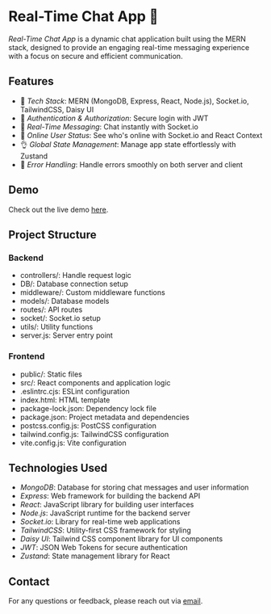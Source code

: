 # Real-Time Chat App 💬

*Real-Time Chat App* is a dynamic chat application built using the MERN stack, designed to provide an engaging real-time messaging experience with a focus on secure and efficient communication.

## Features

- 🌟 *Tech Stack*: MERN (MongoDB, Express, React, Node.js), Socket.io, TailwindCSS, Daisy UI
- 🎃 *Authentication & Authorization*: Secure login with JWT
- 👾 *Real-Time Messaging*: Chat instantly with Socket.io
- 🚀 *Online User Status*: See who's online with Socket.io and React Context
- 👌 *Global State Management*: Manage app state effortlessly with Zustand
- 🐞 *Error Handling*: Handle errors smoothly on both server and client

## Demo

Check out the live demo [here]( ).

## Project Structure

### Backend

- controllers/: Handle request logic
- DB/: Database connection setup
- middleware/: Custom middleware functions
- models/: Database models
- routes/: API routes
- socket/: Socket.io setup
- utils/: Utility functions
- server.js: Server entry point

### Frontend

- public/: Static files
- src/: React components and application logic
- .eslintrc.cjs: ESLint configuration
- index.html: HTML template
- package-lock.json: Dependency lock file
- package.json: Project metadata and dependencies
- postcss.config.js: PostCSS configuration
- tailwind.config.js: TailwindCSS configuration
- vite.config.js: Vite configuration

## Technologies Used

- *MongoDB*: Database for storing chat messages and user information
- *Express*: Web framework for building the backend API
- *React*: JavaScript library for building user interfaces
- *Node.js*: JavaScript runtime for the backend server
- *Socket.io*: Library for real-time web applications
- *TailwindCSS*: Utility-first CSS framework for styling
- *Daisy UI*: Tailwind CSS component library for UI components
- *JWT*: JSON Web Tokens for secure authentication
- *Zustand*: State management library for React

## Contact

For any questions or feedback, please reach out via [email](mailto:iam.manimegalai25@gmail.com).
